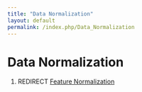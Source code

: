 ```yaml
---
title: "Data Normalization"
layout: default
permalink: /index.php/Data_Normalization
---
```


# Data Normalization

1. REDIRECT [Feature Normalization](Feature_Normalization)